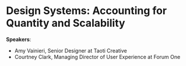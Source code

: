 # Design Systems: Accounting for Quantity and Scalability

__Speakers__:

- Amy Vainieri, Senior Designer at Taoti Creative
- Courtney Clark, Managing Director of User Experience at Forum One


